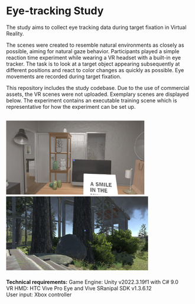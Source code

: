 # Eye-tracking Study  


The study aims to collect eye tracking data during target fixation in Virtual Reality.  

The scenes were created to resemble natural environments as closely as possible, aiming for natural gaze behavior. Participants played a simple reaction time experiment while wearing a VR headset with a built-in eye tracker. The task is to look at a target object appearing subsequently at different positions and react to color changes as quickly as possible. Eye movements are recorded during target fixation.

This repository includes the study codebase. Due to the use of commercial assets, the VR scenes were not uploaded. Exemplary scenes are displayed below. The experiment contains an executable training scene which is representative for how the experiment can be set up.


<img src="https://github.com/AnnaLenavonBehren/EyetrackingStudy/blob/78d24798d7041dbe5ecc34861ef276ef7483809f/indoor_scene.png" alt="indoor scene" height="200"/> <img src="https://github.com/AnnaLenavonBehren/EyetrackingStudy/blob/78d24798d7041dbe5ecc34861ef276ef7483809f/outdoor_scene.png" alt="outdoor scene" height="200"/>
---

**Technical requirements:** 
Game Engine: Unity v2022.3.19f1 with C# 9.0   
VR HMD: HTC Vive Pro Eye and Vive SRanipal SDK v1.3.6.12  
User input: Xbox controller  



